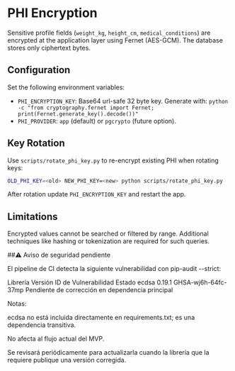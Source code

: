 # PHI Encryption

Sensitive profile fields (`weight_kg`, `height_cm`, `medical_conditions`) are
encrypted at the application layer using Fernet (AES-GCM). The database stores
only ciphertext bytes.

## Configuration

Set the following environment variables:

- `PHI_ENCRYPTION_KEY`: Base64 url-safe 32 byte key. Generate with:
  `python -c "from cryptography.fernet import Fernet; print(Fernet.generate_key().decode())"`
- `PHI_PROVIDER`: `app` (default) or `pgcrypto` (future option).

## Key Rotation

Use `scripts/rotate_phi_key.py` to re-encrypt existing PHI when rotating keys:

```bash
OLD_PHI_KEY=<old> NEW_PHI_KEY=<new> python scripts/rotate_phi_key.py
```

After rotation update `PHI_ENCRYPTION_KEY` and restart the app.

## Limitations

Encrypted values cannot be searched or filtered by range. Additional techniques
like hashing or tokenization are required for such queries.

##⚠ Aviso de seguridad pendiente

El pipeline de CI detecta la siguiente vulnerabilidad con pip-audit --strict:

Librería	Versión	ID de Vulnerabilidad	Estado
ecdsa	0.19.1	GHSA-wj6h-64fc-37mp	Pendiente de corrección en dependencia principal

Notas:

ecdsa no está incluida directamente en requirements.txt; es una dependencia transitiva.

No afecta al flujo actual del MVP.

Se revisará periódicamente para actualizarla cuando la librería que la requiere publique una versión corregida.
